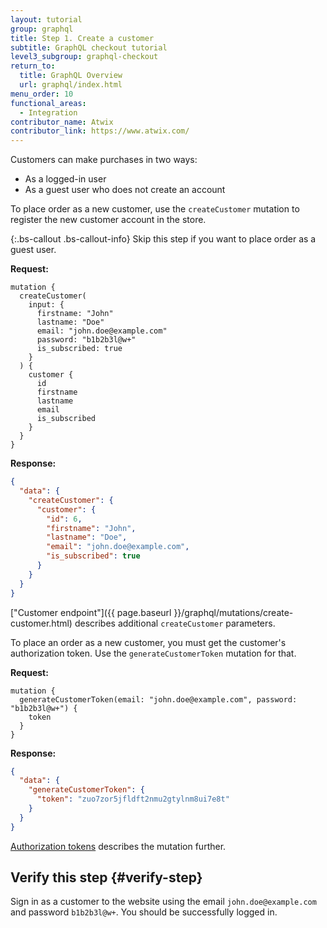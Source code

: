 ```yaml
---
layout: tutorial
group: graphql
title: Step 1. Create a customer
subtitle: GraphQL checkout tutorial
level3_subgroup: graphql-checkout
return_to:
  title: GraphQL Overview
  url: graphql/index.html
menu_order: 10
functional_areas:
  - Integration
contributor_name: Atwix
contributor_link: https://www.atwix.com/
---
```


Customers can make purchases in two ways:

*  As a logged-in user
*  As a guest user who does not create an account

To place order as a new customer, use the `createCustomer` mutation to register the new customer account in the store.

{:.bs-callout .bs-callout-info}
Skip this step if you want to place order as a guest user.

**Request:**

```text
mutation {
  createCustomer(
    input: {
      firstname: "John"
      lastname: "Doe"
      email: "john.doe@example.com"
      password: "b1b2b3l@w+"
      is_subscribed: true
    }
  ) {
    customer {
      id
      firstname
      lastname
      email
      is_subscribed
    }
  }
}
```

**Response:**

```json
{
  "data": {
    "createCustomer": {
      "customer": {
        "id": 6,
        "firstname": "John",
        "lastname": "Doe",
        "email": "john.doe@example.com",
        "is_subscribed": true
      }
    }
  }
}
```

["Customer endpoint"]({{ page.baseurl }}/graphql/mutations/create-customer.html) describes additional `createCustomer` parameters.

To place an order as a new customer, you must get the customer's authorization token. Use the `generateCustomerToken` mutation for that.

**Request:**

```text
mutation {
  generateCustomerToken(email: "john.doe@example.com", password: "b1b2b3l@w+") {
    token
  }
}
```

**Response:**

```json
{
  "data": {
    "generateCustomerToken": {
      "token": "zuo7zor5jfldft2nmu2gtylnm8ui7e8t"
    }
  }
}
```

[Authorization tokens]({{page.baseurl}}/graphql/authorization-tokens.html) describes the mutation further.

## Verify this step {#verify-step}

Sign in as a customer to the website using the email `john.doe@example.com` and password `b1b2b3l@w+`. You should be successfully logged in.
